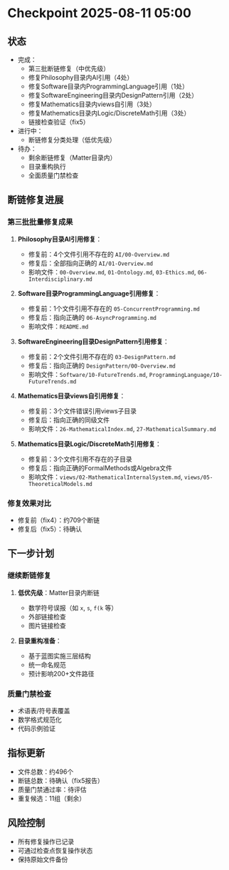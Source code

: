 # Checkpoint 2025-08-11 05:00

## 状态

- 完成：
  - 第三批断链修复（中优先级）
  - 修复Philosophy目录内AI引用（4处）
  - 修复Software目录内ProgrammingLanguage引用（1处）
  - 修复SoftwareEngineering目录内DesignPattern引用（2处）
  - 修复Mathematics目录内views自引用（3处）
  - 修复Mathematics目录内Logic/DiscreteMath引用（3处）
  - 链接检查验证（fix5）
- 进行中：
  - 断链修复分类处理（低优先级）
- 待办：
  - 剩余断链修复（Matter目录内）
  - 目录重构执行
  - 全面质量门禁检查

## 断链修复进展

### 第三批批量修复成果

1. **Philosophy目录AI引用修复**：
   - 修复前：4个文件引用不存在的 `AI/00-Overview.md`
   - 修复后：全部指向正确的 `AI/01-Overview.md`
   - 影响文件：`00-Overview.md`, `01-Ontology.md`, `03-Ethics.md`, `06-Interdisciplinary.md`

2. **Software目录ProgrammingLanguage引用修复**：
   - 修复前：1个文件引用不存在的 `05-ConcurrentProgramming.md`
   - 修复后：指向正确的 `06-AsyncProgramming.md`
   - 影响文件：`README.md`

3. **SoftwareEngineering目录DesignPattern引用修复**：
   - 修复前：2个文件引用不存在的 `03-DesignPattern.md`
   - 修复后：指向正确的 `DesignPattern/00-Overview.md`
   - 影响文件：`Software/10-FutureTrends.md`, `ProgrammingLanguage/10-FutureTrends.md`

4. **Mathematics目录views自引用修复**：
   - 修复前：3个文件错误引用views子目录
   - 修复后：指向正确的同级文件
   - 影响文件：`26-MathematicalIndex.md`, `27-MathematicalSummary.md`

5. **Mathematics目录Logic/DiscreteMath引用修复**：
   - 修复前：3个文件引用不存在的子目录
   - 修复后：指向正确的FormalMethods或Algebra文件
   - 影响文件：`views/02-MathematicalInternalSystem.md`, `views/05-TheoreticalModels.md`

### 修复效果对比

- 修复前（fix4）：约709个断链
- 修复后（fix5）：待确认

## 下一步计划

### 继续断链修复

1. **低优先级**：Matter目录内断链
   - 数学符号误报（如 `x`, `s`, `f(k` 等）
   - 外部链接检查
   - 图片链接检查

2. **目录重构准备**：
   - 基于蓝图实施三层结构
   - 统一命名规范
   - 预计影响200+文件路径

### 质量门禁检查

- 术语表/符号表覆盖
- 数学格式规范化
- 代码示例验证

## 指标更新

- 文件总数：约496个
- 断链总数：待确认（fix5报告）
- 质量门禁通过率：待评估
- 重复候选：11组（剩余）

## 风险控制

- 所有修复操作已记录
- 可通过检查点恢复操作状态
- 保持原始文件备份
